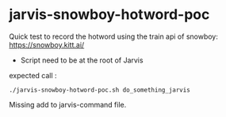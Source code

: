 # jarvis-snowboy-hotword-poc

Quick test to record the hotword using the train api of snowboy:
https://snowboy.kitt.ai/

 - Script need to be at the root of Jarvis

expected call : 

    ./jarvis-snowboy-hotword-poc.sh do_something_jarvis

Missing add to jarvis-command file.
